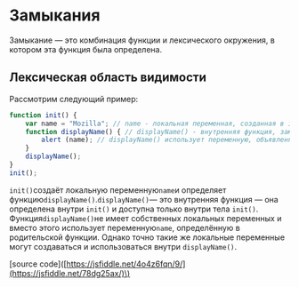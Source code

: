 # Замыкания

Замыкание — это комбинация функции и лексического окружения, в котором эта функция была определена.

## Лексическая область видимости

Рассмотрим следующий пример:

```js
function init() {
    var name = "Mozilla"; // name - локальная переменная, созданная в init
    function displayName() { // displayName() - внутренняя функция, замыкание
        alert (name); // displayName() использует переменную, объявленную в родительской функции    
    }
    displayName();    
}
init();
```

`init()`создаёт локальную переменную`name`и определяет функцию`displayName()`.`displayName()`— это внутренняя функция — она определена внутри `init()` и доступна только внутри тела `init()`. Функция`displayName()`не имеет собственных локальных переменных и вместо этого использует переменную`name`, определённую в родительской функции. Однако точно такие же локальные переменные могут создаваться и использоваться внутри `displayName()`.

\[source code\]\([https://jsfiddle.net/4o4z6fqn/9/](https://jsfiddle.net/78dg25ax/)\)


